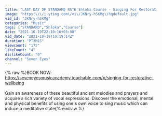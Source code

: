 ```yaml
---
title: "LAST DAY OF STANDARD RATE Shloka Course - Singing For Restorative Wellbeing"
image: "https:\/\/i.ytimg.com\/vi\/JKNry-hSKMg\/hqdefault.jpg"
vid_id: "JKNry-hSKMg"
categories: "Music"
tags: ["STANDARD","Shloka","Course"]
date: "2021-10-19T22:10:16+03:00"
vid_date: "2021-10-19T10:19:14Z"
duration: "PT3M1S"
viewcount: "175"
likeCount: "4"
dislikeCount: "0"
channel: "Seven Eyes"
---
```

{% raw %}BOOK NOW: <a rel="nofollow" target="blank" href="https://seveneyesmusicacademy.teachable.com/p/singing-for-restorative-wellbeing">https://seveneyesmusicacademy.teachable.com/p/singing-for-restorative-wellbeing</a><br /><br />Gain an awareness of these beautiful ancient melodies and prayers and acquire a rich variety of vocal expressions. Discover the emotional, mental and physical benefits of using one's own voice to sing music which can induce a meditative state{% endraw %}
